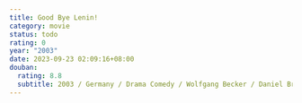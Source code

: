 ```yaml
---
title: Good Bye Lenin!
category: movie
status: todo
rating: 0
year: "2003"
date: 2023-09-23 02:09:16+08:00
douban:
  rating: 8.8
  subtitle: 2003 / Germany / Drama Comedy / Wolfgang Becker / Daniel Brühl, Katrin Saß
---
```



